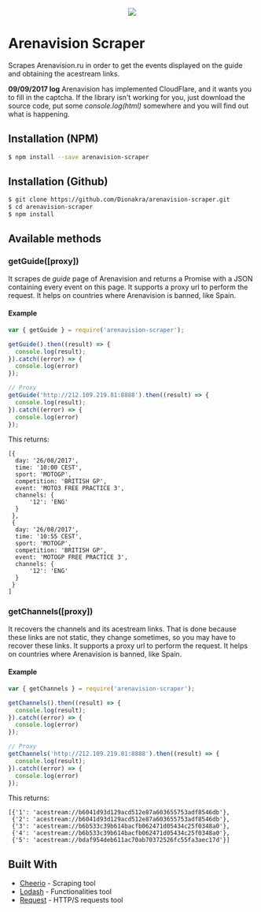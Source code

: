 <p align="center"><a href="https://nodei.co/npm/arenavision-scraper/"><img src="https://nodei.co/npm/arenavision-scraper.png"></a></p>

# Arenavision Scraper
Scrapes Arenavision.ru in order to get the events displayed on the guide and obtaining the acestream links.

__09/09/2017 log__ Arenavision has implemented CloudFlare, and it wants you to fill in the captcha. If the library isn't working for you, just download the source code, put some _console.log(html)_ somewhere and you will find out what is happening.

## Installation (NPM)
``` bash
$ npm install --save arenavision-scraper
```

## Installation (Github)
``` bash
$ git clone https://github.com/Dionakra/arenavision-scraper.git
$ cd arenavision-scraper
$ npm install
```

## Available methods
### getGuide([proxy])
It scrapes de *guide* page of Arenavision and returns a Promise with a JSON containing every event on this page. It supports a proxy url to perform the request. It helps on countries where Arenavision is banned, like Spain. 

#### Example
``` js
var { getGuide } = require('arenavision-scraper');

getGuide().then((result) => {
  console.log(result);
}).catch((error) => {
  console.log(error)
});

// Proxy 
getGuide('http://212.109.219.81:8888').then((result) => {
  console.log(result);
}).catch((error) => {
  console.log(error)
});
```

This returns:

```
[{
  day: '26/08/2017',
  time: '10:00 CEST',
  sport: 'MOTOGP',
  competition: 'BRITISH GP',
  event: 'MOTO3 FREE PRACTICE 3',
  channels: {
      '12': 'ENG'
  }
 },
 {
  day: '26/08/2017',
  time: '10:55 CEST',
  sport: 'MOTOGP',
  competition: 'BRITISH GP',
  event: 'MOTOGP FREE PRACTICE 3',
  channels: {
      '12': 'ENG'
  }
 }
]
```


### getChannels([proxy])
It recovers the channels and its acestream links. That is done because these links are not static, they change sometimes, so you may have to recover these links. It supports a proxy url to perform the request. It helps on countries where Arenavision is banned, like Spain. 

#### Example
``` js
var { getChannels } = require('arenavision-scraper');

getChannels().then((result) => {
  console.log(result);
}).catch((error) => {
  console.log(error)
});

// Proxy 
getChannels('http://212.109.219.81:8888').then((result) => {
  console.log(result);
}).catch((error) => {
  console.log(error)
});
```

This returns:

```
[{'1': 'acestream://b6041d93d129acd512e87a603655753adf8546db'},
 {'2': 'acestream://b6041d93d129acd512e87a603655753adf8546db'},
 {'3': 'acestream://b6b533c39b614bacfb062471d05434c25f0348a0'},
 {'4': 'acestream://b6b533c39b614bacfb062471d05434c25f0348a0'},
 {'5': 'acestream://bdaf954deb611ac70ab70372526fc55fa3aec17d'}]
```

## Built With

* [Cheerio](https://github.com/cheeriojs/cheerio) - Scraping tool
* [Lodash](https://github.com/lodash/lodash) - Functionalities tool
* [Request](https://github.com/request/request) - HTTP/S requests tool
